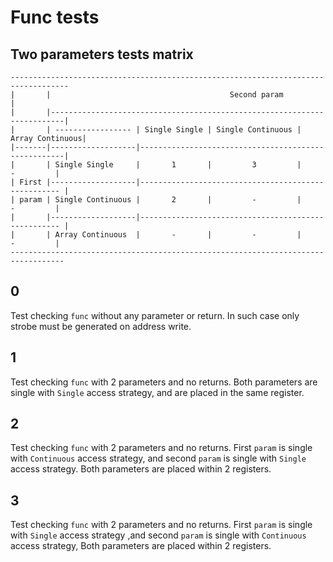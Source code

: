 # Func tests

## Two parameters tests matrix

```
-----------------------------------------------------------------------------------
|       |                                        Second param                     |
|       |-------------------------------------------------------------------------|
|       | ----------------- | Single Single | Single Continuous | Array Continuous|
|-------|-------------------|-----------------------------------------------------|
|       | Single Single     |       1       |         3         |       -         |
| First |-------------------|---------------------------------------------------- |
| param | Single Continuous |       2       |         -         |       -         |
|       |-------------------|---------------------------------------------------- |
|       | Array Continuous  |       -       |         -         |       -         |
----------------------------------------------------------------------------------
```

## 0
Test checking `func` without any parameter or return.
In such case only strobe must be generated on address write.

## 1
Test checking `func` with 2 parameters and no returns.
Both parameters are single with `Single` access strategy, and are placed in the same register.

## 2
Test checking `func` with 2 parameters and no returns.
First `param` is single with `Continuous` access strategy, and second `param` is single with `Single` access strategy.
Both parameters are placed within 2 registers.

## 3
Test checking `func` with 2 parameters and no returns.
First `param` is single with `Single` access strategy ,and second `param` is single with `Continuous` access strategy,
Both parameters are placed within 2 registers.
